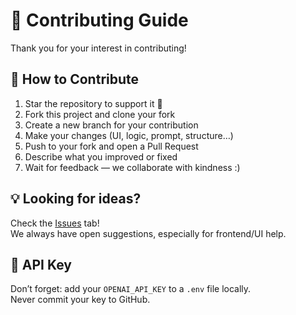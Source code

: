 # 🤝 Contributing Guide

Thank you for your interest in contributing!

## 🚀 How to Contribute

1. Star the repository to support it 💫
2. Fork this project and clone your fork
3. Create a new branch for your contribution
4. Make your changes (UI, logic, prompt, structure…)
5. Push to your fork and open a Pull Request
6. Describe what you improved or fixed
7. Wait for feedback — we collaborate with kindness :)

## 💡 Looking for ideas?

Check the [Issues](https://github.com/Veronika-iv-st/ai-ticket-routing-agent/issues) tab!  
We always have open suggestions, especially for frontend/UI help.

## 🔐 API Key

Don’t forget: add your `OPENAI_API_KEY` to a `.env` file locally.  
Never commit your key to GitHub.

